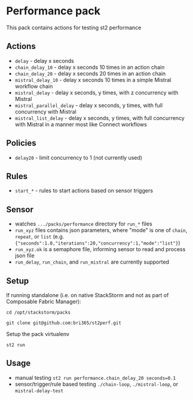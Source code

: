 # Performance pack

This pack contains actions for testing st2 performance

## Actions

* ``delay`` - delay x seconds
* ``chain_delay_10`` - delay x seconds 10 times in an action chain
* ``chain_delay_20`` - delay x seconds 20 times in an action chain
* ``mistral_delay_10`` - delay x seconds 10 times in a simple Mistral workflow chain
* ``mistral_delay`` - delay x seconds, y times, with z concurrency with Mistral
* ``mistral_parallel_delay`` - delay x seconds, y times, with full concurrency with Mistral
* ``mistral_list_delay`` - delay x seconds, y times, with full concurrency with Mistral in a manner most like Connect workflows

## Policies

* ``delay20`` - limit concurrency to 1 (not currently used)

## Rules
* ``start_*`` - rules to start actions based on sensor triggers

## Sensor

* watches ``.../packs/performance`` directory for ``run_*`` files
* ``run_xyz`` files contains json parameters, where "mode" is one of ``chain``, ``repeat``, or ``list`` (e.g. ``{"seconds":1.0,"iterations":20,"concurrency":1,"mode":"list"}``)
* ``run_xyz.ok`` is a semaphore file, informing sensor to read and process json file
* ``run_delay``, ``run_chain``, and ``run_mistral`` are currently supported

## Setup
If running standalone (i.e. on native StackStorm and not as part of Composable Fabric Manager):

``cd /opt/stackstorm/packs``

``git clone git@github.com:bri365/st2perf.git``

Setup the pack virtualenv

``st2 run ``

## Usage

* manual testing ``st2 run performance.chain_delay_20 seconds=0.1``
* sensor/trigger/rule based testing ``./chain-loop``, ``./mistral-loop``, or ``mistral-delay-test``

